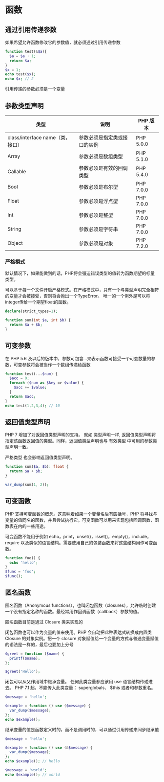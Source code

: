 # 函数

## 通过引用传递参数

如果希望允许函数修改它的参数值，就必须通过引用传递参数

```php
function test(&$a){
  $a = $a + 1;
  return $a;
}
$x = 1;
echo test($x);
echo $x; // 2
```

引用传递的参数必须是一个变量


## 参数类型声明

类型 | 说明 | PHP 版本
--- | --- |---
class/interface name（类，接口） | 参数必须是指定类或接口的实例 | PHP 5.0.0
Array | 参数必须是数组类型 | PHP 5.1.0
Callable | 参数必须是有效的回调类型 | PHP 5.4.0
Bool | 参数必须是布尔型 | PHP 7.0.0
Float | 参数必须是浮点型 | PHP 7.0.0
Int | 参数必须是整型 | PHP 7.0.0
String | 参数必须是字符串 | PHP 7.0.0
Object | 参数必须是对象 | PHP 7.2.0


### 严格模式

默认情况下，如果能做到的话，PHP将会强迫错误类型的值转为函数期望的标量类型。  

可以基于每一个文件开启严格模式。在严格模式中，只有一个与类型声明完全相符的变量才会被接受，否则将会抛出一个TypeError。 唯一的一个例外是可以将integer传给一个期望float的函数。

```php
declare(strict_types=1);

function sum(int $a, int $b) {
  return $a + $b;
}
```


## 可变参数

在 PHP 5.6 及以后的版本中，参数可包含…来表示函数可接受一个可变数量的参数，可变参数将会被当作一个数组传递给函数

```php
function test(...$num) {
  $acc = 0;
  foreach ($num as $key => $value) {
    $acc += $value;
  }
  return $acc;
}
echo test(1,2,3,4); // 10
```


## 返回值类型声明

PHP 7 增加了对返回值类型声明的支持。 就如 类型声明一样, 返回值类型声明将指定该函数返回值的类型。同样，返回值类型声明也与 有效类型 中可用的参数类型声明一致。  

严格类型 也会影响返回值类型声明。

```php
function sum($a, $b): float {
  return $a + $b;
}

var_dump(sum(1, 2));
```


## 可变函数

PHP 支持可变函数的概念。这意味着如果一个变量名后有圆括号，PHP 将寻找与变量的值同名的函数，并且尝试执行它。可变函数可以用来实现包括回调函数，函数表在内的一些用途。  

可变函数不能用于例如 echo，print，unset()，isset()，empty()，include，require 以及类似的语言结构。需要使用自己的包装函数来将这些结构用作可变函数。

```php
function foo() {
  echo 'hello';
}
$func = 'foo';
$func();
```

## 匿名函数

匿名函数（Anonymous functions），也叫闭包函数（closures），允许临时创建一个没有指定名称的函数。最经常用作回调函数（callback）参数的值。  

匿名函数目前是通过 Closure 类来实现的  

闭包函数也可以作为变量的值来使用。PHP 会自动把此种表达式转换成内置类 Closure 的对象实例。把一个 closure 对象赋值给一个变量的方式与普通变量赋值的语法是一样的，最后也要加上分号  

```php
$greet = function ($name) {
  printf($name);
};

$greet('Hello');
```

闭包可以从父作用域中继承变量。 任何此类变量都应该用 use 语言结构传递进去。 PHP 7.1 起，不能传入此类变量： superglobals、 $this 或者和参数重名。  

```php
$message = 'hello';

$example = function () use ($message) {
  var_dump($message);
};
echo $example();
```

继承变量的值是函数定义时的，而不是调用时的，可以通过引用传递来同步继承值  

```php
$message = 'hello';

$example = function () use (&$message) {
  var_dump($message);
};
echo $example(); // hello

$message = 'world';
echo $example(); // world
```